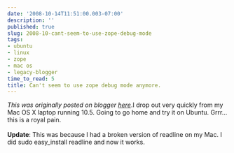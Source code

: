 ```yaml
---
date: '2008-10-14T11:51:00.003-07:00'
description: ''
published: true
slug: 2008-10-cant-seem-to-use-zope-debug-mode
tags:
- ubuntu
- linux
- zope
- mac os
- legacy-blogger
time_to_read: 5
title: Can't seem to use zope debug mode anymore.
---
```


*This was originally posted on blogger [here](https://pydanny.blogspot.com/2008/10/cant-seem-to-use-zope-debug-mode.html)*.I drop out very quickly from my Mac OS X laptop running 10.5.  Going to go home and try it on Ubuntu.  Grrr... this is a royal pain.<br /><br /><span style="font-weight: bold;">Update</span>: This was because I had a broken version of readline on my Mac. I did sudo easy_install readline and now it works.